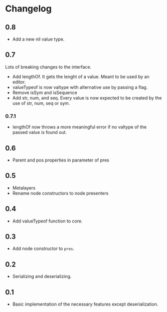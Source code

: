 # Changelog

## 0.8

- Add a new nil value type.

## 0.7

Lots of breaking changes to the interface.

- Add lengthOf. It gets the lenght of a value. Meant to be used by an editor.
- valueTypeof is now valtype with alternative use by passing a flag.
- Remove isSym and isSequence
- Add str, num, and seq. Every value is now expected to be created by the use of str, num, seq or sym.

### 0.7.1

- lengthOf now throws a more meaningful error if no valtype of the passed value is found out.

## 0.6

- Parent and pos properties in parameter of pres

## 0.5

- Metalayers
- Rename node constructors to node presenters

## 0.4

- Add valueTypeof function to core.

## 0.3

- Add node constructor to `pres`.

## 0.2

- Serializing and deserializing.

## 0.1

- Basic implementation of the necessary features except deserialization.
